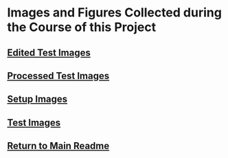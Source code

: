 # Images and Figures Collected during the Course of this Project

## [Edited Test Images](Edited_Test_Images)

## [Processed Test Images](Processed_Test_Images)

## [Setup Images](Setup_Images)

## [Test Images](Test_Images)

## [Return to Main Readme](https://github.com/ARTS-Laboratory/Senior-Design-Project-EMCH427-002-Team-4-Downey#readme)
